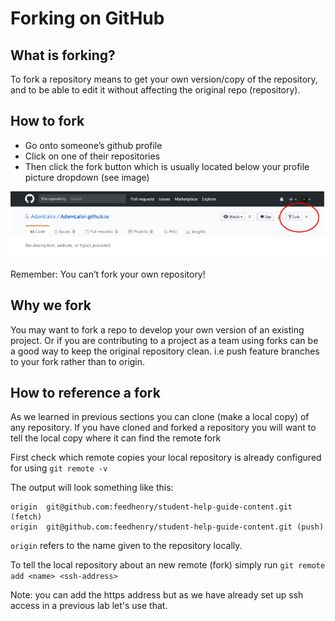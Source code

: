 # Forking on GitHub

## What is forking?

To fork a repository means to get your own version/copy of the repository, and to be able to edit it without affecting the original repo (repository). 

## How to fork

* Go onto someone’s github profile
* Click on one of their repositories
* Then click the fork button which is usually located below your profile picture dropdown (see image)

![](./img/fork.png)

Remember: You can’t fork your own repository!

## Why we fork

You may want to fork a repo to develop your own version of an existing project. Or if you are contributing to a project as a team using forks can be a good way to keep the original repository clean. i.e push feature branches to your fork rather than to origin.

## How to reference a fork

As we learned in previous sections you can clone (make a local copy) of any repository. If you have cloned and forked a repository you will want to tell the local copy where it can find the remote fork

First check which remote copies your local repository is already configured for using `git remote -v`

The output will look something like this:

```
origin	git@github.com:feedhenry/student-help-guide-content.git (fetch)
origin	git@github.com:feedhenry/student-help-guide-content.git (push)
```

`origin` refers to the name given to the repository locally.

To tell the local repository about an new remote (fork) simply run `git remote add <name> <ssh-address>`

Note: you can add the https address but as we have already set up ssh access in a previous lab let's use that.